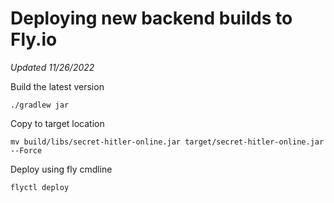 # Deploying new backend builds to Fly.io
*Updated 11/26/2022*

Build the latest version
```
./gradlew jar
```

Copy to target location
```
mv build/libs/secret-hitler-online.jar target/secret-hitler-online.jar --Force
```

Deploy using fly cmdline
```
flyctl deploy
```